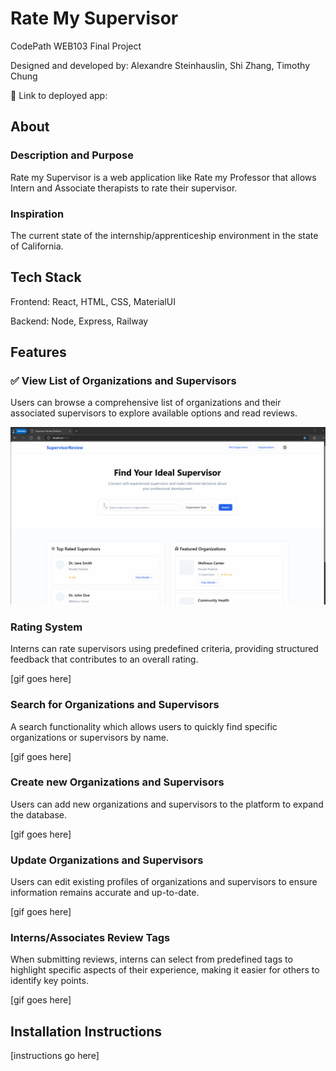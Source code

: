 # Rate My Supervisor

CodePath WEB103 Final Project

Designed and developed by: Alexandre Steinhauslin, Shi Zhang, Timothy Chung

🔗 Link to deployed app:

## About

### Description and Purpose

Rate my Supervisor is a web application like Rate my Professor that allows Intern and Associate therapists to rate their supervisor.

### Inspiration

The current state of the internship/apprenticeship environment in the state of California.

## Tech Stack

Frontend: React, HTML, CSS, MaterialUI

Backend: Node, Express, Railway

## Features

### ✅ View List of Organizations and Supervisors

Users can browse a comprehensive list of organizations and their associated supervisors to explore available options and read reviews.

![view list of orgs and supervisors](assets/feature_view_list_of_orgs_supervisors.gif)

### Rating System

Interns can rate supervisors using predefined criteria, providing structured feedback that contributes to an overall rating.

[gif goes here]

### Search for Organizations and Supervisors

A search functionality which allows users to quickly find specific organizations or supervisors by name.

[gif goes here]

### Create new Organizations and Supervisors

Users can add new organizations and supervisors to the platform to expand the database.

[gif goes here]

### Update Organizations and Supervisors

Users can edit existing profiles of organizations and supervisors to ensure information remains accurate and up-to-date.

[gif goes here]

### Interns/Associates Review Tags

When submitting reviews, interns can select from predefined tags to highlight specific aspects of their experience, making it easier for others to identify key points.

[gif goes here]

## Installation Instructions

[instructions go here]
